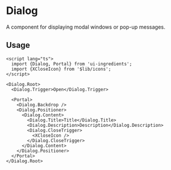 # Dialog

A component for displaying modal windows or pop-up messages.

## Usage

```svelte
<script lang="ts">
  import {Dialog, Portal} from 'ui-ingredients';
  import {XCloseIcon} from '$lib/icons';
</script>

<Dialog.Root>
  <Dialog.Trigger>Open</Dialog.Trigger>

  <Portal>
    <Dialog.Backdrop />
    <Dialog.Positioner>
      <Dialog.Content>
        <Dialog.Title>Title</Dialog.Title>
        <Dialog.Description>Description</Dialog.Description>
        <Dialog.CloseTrigger>
          <XCloseIcon />
        </Dialog.CloseTrigger>
      </Dialog.Content>
    </Dialog.Positioner>
  </Portal>
</Dialog.Root>
```
